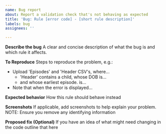 ```yaml
---
name: Bug report
about: Report a validation check that's not behaving as expected
title: 'Bug: Rule [error code] - [short rule description]'
labels: bug
assignees: ''

---
```


**Describe the bug**
A clear and concise description of what the bug is and which rule it affects.

**To Reproduce**
Steps to reproduce the problem, e.g.:
- Upload 'Episodes' and 'Header CSV's, where...
   - 'Header' contains a child, whose DOB is...
   - and whose earliest episode. is...
- Note that when the error is displayed...

**Expected behavior**
How this rule should behave instead

**Screenshots**
If applicable, add screenshots to help explain your problem.
NOTE: Ensure you remove any identifying information

**Proposed fix (Optional)**
If you have an idea of what might need changing in the code outline that here
